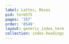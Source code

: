 ```yaml
---
label: Lattes, Moses
pid: term575
pages: '357'
order: '0549'
layout: generic_index_term
collection: index-headings
---
```

